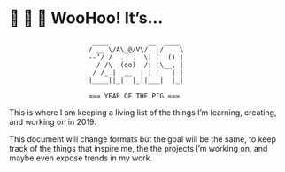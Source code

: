
# 🎉 🎊 🙌 **WooHoo! It’s...** 
```
                     ____          __  ____
                    / __ \/A\_@/V\/  |/    \
                    --’/ /  .  .  \| |  () |
                      / /\  (oo)  /| |\__, |
                     / /_ |  __  | | |   | |
                    |____||_|  |_||___|  |_|

                    ≃≈≃ YEAR OF THE PIG ≈≃≈
```
This is where I am keeping a living list of the things I’m learning, creating, and working on in 2019.

This document will change formats but the goal will be the same, to keep track of the things that inspire me, the the projects I’m working on, and maybe even expose trends in my work.
